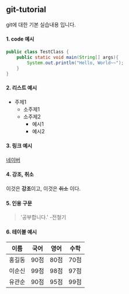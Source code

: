 ## git-tutorial

git에 대한 기본 실습내용 입니다.

#### 1. code 예시
```java
public class TestClass {
    public static void main(String[] args){
        System.out.println("Hello, World~~");
    }
}
```

#### 2. 리스트 예시
* 주제1
  * 소주제1
  * 소주제2
    * 예시1
    * 예시2

#### 3. 링크 예시

  [네이버](https://www.naver.com)
  
#### 4. 강조, 취소
  이것은 **강조**이고, 이것은 ~~취소~~ 이다.
  
#### 5. 인용 구문

  >'공부합니다.' -전철기

#### 6. 테이블 예시
  이름  | 국어 | 영어 | 수학
   ---|---|---|---|
   홍길동|90점|80점|70점|
   이순신|99점|98점|97점|
   유관순|90점|95점|99점|
